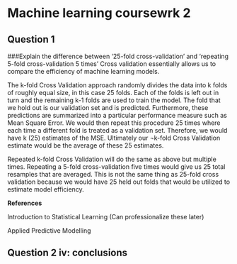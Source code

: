 # Machine learning coursewrk 2
## Question 1
###Explain the difference between ‘25-fold cross-validation’ and ‘repeating 5-fold cross-validation 5 times’
Cross validation essentially allows us to compare the efficiency of machine learning models. 

The k-fold Cross Validation approach randomly divides the data into k folds of roughly equal size, in this case 25 folds. Each of the folds is left out in turn and the remaining k-1 folds are used to train the model. The fold that we hold out is our validation set and is predicted. Furthermore, these predictions are summarized into a particular performance measure such as Mean Square Error. We would then repeat this procedure 25 times where each time a different fold is treated as a validation set. Therefore, we would have k (25) estimates of the MSE. Ultimately our ¬k-fold Cross Validation estimate would be the average of these 25 estimates.

Repeated k-fold Cross Validation will do the same as above but multiple times. Repeating a 5-fold cross-validation five times would give us 25 total resamples that are averaged. This is not the same thing as 25-fold cross validation because we would have 25 held out folds that would be utilized to estimate model efficiency.

**References**

Introduction to Statistical Learning (Can professionalize these later)

Applied Predictive Modelling

## Question 2 iv: conclusions
